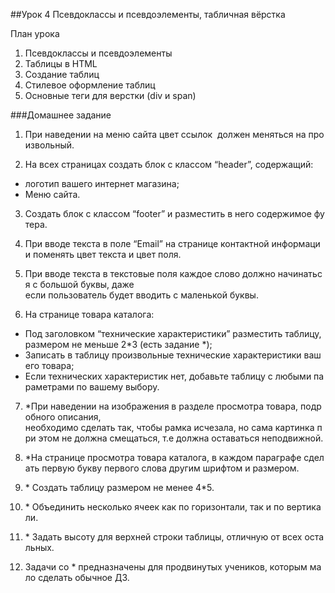 ##Урок 4 Псевдоклассы и псевдоэлементы, табличная вёрстка

План урока

1. Псевдоклассы и псевдоэлементы
2. Таблицы в HTML
3. Создание таблиц
4. Стилевое оформление таблиц
5. Основные теги для верстки (div и span)

###Домашнее задание 

1. При наведении на меню сайта цвет ссылок  должен меняться на произвольный.

2. На всех страницах создать блок с классом “header”, содержащий:
- логотип вашего интернет магазина;
- Меню сайта.

3. Создать блок с классом “footer” и разместить в него содержимое футера.

4. При вводе текста в поле “Email” на странице контактной информации поменять цвет текста и
цвет поля.

5. При вводе текста в текстовые поля каждое слово должно начинаться с большой буквы, даже
если пользователь будет вводить с маленькой буквы.

6. На странице товара каталога:
- Под заголовком “технические характеристики” разместить таблицу, размером не меньше
2*3 (есть задание *);
- Записать в таблицу произвольные технические характеристики вашего товара;
- Если технических характеристик нет, добавьте таблицу с любыми параметрами по
вашему выбору.

7. *При наведении на изображения в разделе просмотра товара, подробного описания,
необходимо сделать так, чтобы рамка исчезала, но сама картинка при этом не должна
смещаться, т.е должна оставаться неподвижной.

8. *На странице просмотра товара каталога, в каждом параграфе сделать первую букву первого
слова другим шрифтом и размером.

9. * Создать таблицу размером не менее 4*5.

10. * Объединить несколько ячеек как по горизонтали, так и по вертикали.

11. * Задать высоту для верхней строки таблицы, отличную от всех остальных.

12. Задачи со * предназначены для продвинутых учеников, которым мало сделать обычное ДЗ.